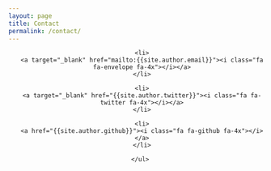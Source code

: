 ```yaml
---
layout: page
title: Contact
permalink: /contact/
---
```


<head>
<style type="text/css">
	ul#contact li{
		display : inline;
		padding: 25px;
	}
</style>
<head>

<div align="center">
	<ul id="contact">

	<li>
	<a target="_blank" href="mailto:{{site.author.email}}"><i class="fa fa-envelope fa-4x"></i></a>
	</li>

	<li>
	<a target="_blank" href="{{site.author.twitter}}"><i class="fa fa-twitter fa-4x"></i></a>
	</li>

<!-- TODO : revise the github icon -->
	<li>
	<a href="{{site.author.github}}"><i class="fa fa-github fa-4x"></i></a>
	</li>

	</ul> 
</div>
